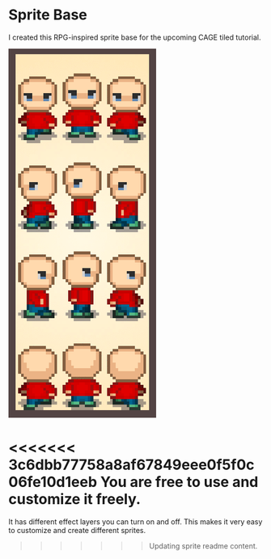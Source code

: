 # Sprite Base
I created this RPG-inspired sprite base for the upcoming CAGE tiled
tutorial.

![Sprite Base](_sprite.gif)

<<<<<<< 3c6dbb77758a8af67849eee0f5f0c06fe10d1eeb
You are free to use and customize it freely.
=======
It has different effect layers you can turn on and off. This
makes it very easy to customize and create different sprites.
>>>>>>> Updating sprite readme content.
